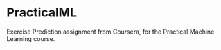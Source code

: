 # PracticalML
Exercise Prediction assignment from Coursera, for the Practical Machine Learning course.
